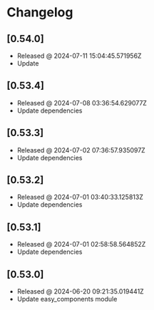 # Changelog

## [0.54.0]

- Released @ 2024-07-11 15:04:45.571956Z
- Update

## [0.53.4]

- Released @ 2024-07-08 03:36:54.629077Z
- Update dependencies

## [0.53.3]

- Released @ 2024-07-02 07:36:57.935097Z
- Update dependencies

## [0.53.2]

- Released @ 2024-07-01 03:40:33.125813Z
- Update dependencies

## [0.53.1]

- Released @ 2024-07-01 02:58:58.564852Z
- Update dependencies

## [0.53.0]

- Released @ 2024-06-20 09:21:35.019441Z
- Update easy_components module
